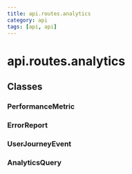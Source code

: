 ```yaml
---
title: api.routes.analytics
category: api
tags: [api, api]
---
```


# api.routes.analytics



## Classes

### PerformanceMetric



### ErrorReport



### UserJourneyEvent



### AnalyticsQuery




